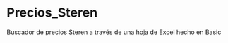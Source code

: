 Precios_Steren
==============

Buscador de precios Steren a través de una hoja de Excel hecho en Basic
